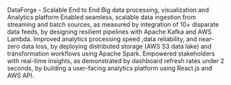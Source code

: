 DataForge - Scalable End to End Big data processing, visualization and Analytics platform
Enabled seamless, scalable data ingestion from streaming and batch sources, as measured by integration of 10+ disparate data feeds, by designing resilient pipelines with Apache Kafka and AWS Lambda. Improved analytics processing speed ,data reliability, and near-zero data loss, by deploying distributed storage (AWS S3 data lake) and transformation workflows using Apache Spark. Empowered stakeholders with real-time insights, as demonstrated by dashboard refresh rates under 2 seconds, by building a user-facing analytics platform using React.js and AWS API.
